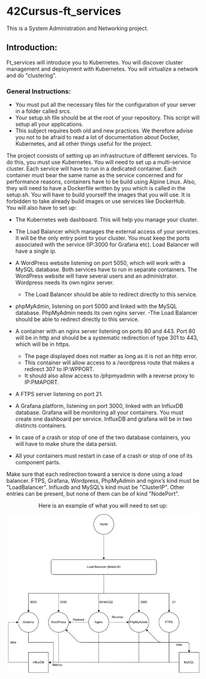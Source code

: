 # 42Cursus-ft_services
This is a System Administration and Networking project.<br/>

## Introduction:
Ft_services will introduce you to Kubernetes. You will discover cluster management and
deployment with Kubernetes. You will virtualize a network and do "clustering".<br/>

### General Instructions:
- You must put all the necessary files for the configuration of your server in a folder called srcs.<br/>
- Your setup.sh file should be at the root of your repository. This script will setup all your applications.<br/>
- This subject requires both old and new practices. We therefore advise you not to be afraid to read a lot of documentation about Docker, Kubernetes, and all other things useful for the project.<br/>

The project consists of setting up an infrastructure of different services. To do this, you must use Kubernetes. You will need to set up a multi-service cluster.
Each service will have to run in a dedicated container.
Each container must bear the same name as the service concerned and for performance reasons, containers have to be build using Alpine Linux.
Also, they will need to have a Dockerfile written by you which is called in the setup.sh.
You will have to build yourself the images that you will use. It is forbidden to take already build images or use services like DockerHub.<br/>
You will also have to set up:<br/>

- The Kubernetes web dashboard. This will help you manage your cluster.<br/>

- The Load Balancer which manages the external access of your services. It will be the only entry point to your cluster. You must keep the ports associated with the service (IP:3000 for Grafana etc). Load Balancer will have a single ip.<br/>

- A WordPress website listening on port 5050, which will work with a MySQL database.
Both services have to run in separate containers. The WordPress website will have several users and an administrator. Wordpress needs its own nginx server.

  - The Load Balancer should be able to redirect directly to this service.<br/>

- phpMyAdmin, listening on port 5000 and linked with the MySQL database. PhpMyAdmin needs its own nginx server.
  -The Load Balancer should be able to redirect directly to this service.<br/>

- A container with an nginx server listening on ports 80 and 443. Port 80 will be in http and should be a systematic redirection of type 301 to 443, which will be in https.
  - The page displayed does not matter as long as it is not an http error.
  - This container will allow access to a /wordpress route that makes a redirect 307 to IP:WPPORT.
  - It should also allow access to /phpmyadmin with a reverse proxy to IP:PMAPORT.<br/>
- A FTPS server listening on port 21.<br/>
- A Grafana platform, listening on port 3000, linked with an InfluxDB database. Grafana will be monitoring all your containers. You must create one dashboard per service. InfluxDB and grafana will be in two distincts containers.<br/>
- In case of a crash or stop of one of the two database containers, you will have to make shure the data persist.<br/>
- All your containers must restart in case of a crash or stop of one of its component parts.<br/>

Make sure that each redirection toward a service is done using a load balancer. FTPS, Grafana, Wordpress, PhpMyAdmin and nginx’s kind must be "LoadBalancer". Influxdb and MySQL’s kind must be "ClusterIP". Other entries can be present, but none of them can be of kind "NodePort".

<p align="center">
  Here is an example of what you will need to set up:
</p>
<p align="center">
  <img src="./imgs/image-008.jpg" alt="Material Bread logo">
</p>
